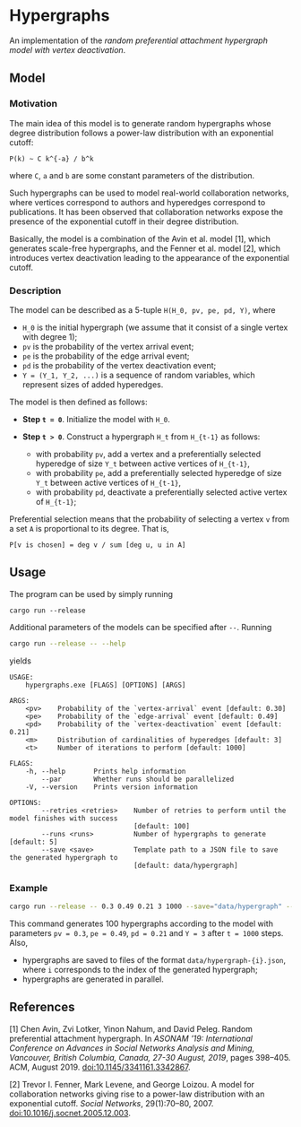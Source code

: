 # Hypergraphs

An implementation of the _random preferential attachment hypergraph model with vertex deactivation_.

## Model

### Motivation

The main idea of this model is to generate random hypergraphs whose degree distribution follows a power-law distribution with an exponential cutoff:

```
P(k) ~ C k^{-a} / b^k
```
where `C`, `a` and `b` are some constant parameters of the distribution.

Such hypergraphs can be used to model real-world collaboration networks, where vertices correspond to authors and hyperedges correspond to publications.
It has been observed that collaboration networks expose the presence of the exponential cutoff in their degree distribution.

Basically, the model is a combination of the Avin et al. model [1], which generates scale-free hypergraphs, and the Fenner et al. model [2], which introduces vertex deactivation leading to the appearance of the exponential cutoff.

### Description

The model can be described as a 5-tuple `H(H_0, pv, pe, pd, Y)`, where
- `H_0` is the initial hypergraph (we assume that it consist of a single vertex with degree 1);
- `pv` is the probability of the vertex arrival event;
- `pe` is the probability of the edge arrival event;
- `pd` is the probability of the vertex deactivation event;
- `Y = (Y_1, Y_2, ...)` is a sequence of random variables, which represent sizes of added hyperedges.

The model is then defined as follows:
* **Step `t = 0`**. Initialize the model with `H_0`.
* **Step `t > 0`**. Construct a hypergraph `H_t` from `H_{t-1}` as follows:

  - with probability `pv`, add a vertex and a preferentially selected hyperedge of size `Y_t` between active vertices of `H_{t-1}`,
  - with probability `pe`, add a preferentially selected hyperedge of size `Y_t` between active vertices of `H_{t-1}`,
  - with probability `pd`, deactivate a preferentially selected active vertex of `H_{t-1}`;

Preferential selection means that the probability of selecting a vertex `v` from a set `A` is proportional to its degree. 
That is, 
```
P[v is chosen] = deg v / sum [deg u, u in A]
```

## Usage

The program can be used by simply running

```
cargo run --release
```

Additional parameters of the models can be specified after `--`.
Running

```bash
cargo run --release -- --help
```

yields

```
USAGE:
    hypergraphs.exe [FLAGS] [OPTIONS] [ARGS]

ARGS:
    <pv>    Probability of the `vertex-arrival` event [default: 0.30]
    <pe>    Probability of the `edge-arrival` event [default: 0.49]
    <pd>    Probability of the `vertex-deactivation` event [default: 0.21]
    <m>     Distribution of cardinalities of hyperedges [default: 3]
    <t>     Number of iterations to perform [default: 1000]

FLAGS:
    -h, --help       Prints help information
        --par        Whether runs should be parallelized
    -V, --version    Prints version information

OPTIONS:
        --retries <retries>    Number of retries to perform until the model finishes with success
                               [default: 100]
        --runs <runs>          Number of hypergraphs to generate [default: 5]
        --save <save>          Template path to a JSON file to save the generated hypergraph to
                               [default: data/hypergraph]
```

### Example

```bash
cargo run --release -- 0.3 0.49 0.21 3 1000 --save="data/hypergraph" --runs=100 --par
```

This command generates 100 hypergraphs according to the model with parameters `pv = 0.3`, `pe = 0.49`, `pd = 0.21` and `Y = 3` after `t = 1000` steps.
Also,
- hypergraphs are saved to files of the format `data/hypergraph-{i}.json`, where `i` corresponds to the index of the generated hypergraph;
- hypergraphs are generated in parallel.

## References

[1] Chen Avin, Zvi Lotker, Yinon Nahum, and David Peleg. 
    Random preferential attachment hypergraph. 
    In _ASONAM ’19: International Conference on Advances in Social Networks Analysis and Mining, 
    Vancouver, British Columbia, Canada, 27-30 August, 2019_,
    pages 398–405. ACM, August 2019. 
    [doi:10.1145/3341161.3342867](https://doi.org/10.1145/3341161.3342867).

[2] Trevor I. Fenner, Mark Levene, and George Loizou. 
    A model for collaboration networks giving rise to a power-law distribution with an exponential cutoff. 
    _Social Networks_, 
    29(1):70–80, 2007.
    [doi:10.1016/j.socnet.2005.12.003](https://doi.org/10.1016/j.socnet.2005.12.003).
